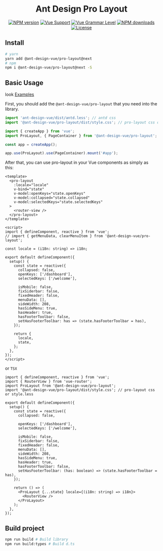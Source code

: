<h1 align="center">
Ant Design Pro Layout
</h1>

<div align="center">

[![NPM version](https://img.shields.io/npm/v/@ant-design-vue/pro-layout/next?style=flat)](https://npmjs.org/package/@ant-design-vue/pro-layout) [![Vue Support](https://img.shields.io/badge/support-Vue3-green?style=flat)](./package.json) [![Vue Grammar Level](https://img.shields.io/badge/full-Composition%20API-blue?style=flat)](https://v3.vuejs.org/guide/composition-api-introduction.html) [![NPM downloads](http://img.shields.io/npm/dm/@ant-design-vue/pro-layout.svg?style=flat)](https://npmjs.org/package/@ant-design-vue/pro-layout) [![License](https://img.shields.io/github/license/vueComponent/pro-layout)](./LICENSE)

</div>

## Install

```bash
# yarn
yarn add @ant-design-vue/pro-layout@next
# npm
npm i @ant-design-vue/pro-layout@next -S
```

## Basic Usage

look [Examples](./examples/)

First, you should add the `@ant-design-vue/pro-layout` that you need into the library.

```js
import 'ant-design-vue/dist/antd.less'; // antd css
import '@ant-design-vue/pro-layout/dist/style.css'; // pro-layout css or style.less

import { createApp } from 'vue';
import ProLayout, { PageContainer } from '@ant-design-vue/pro-layout';

const app = createApp();

app.use(ProLayout).use(PageContainer).mount('#app');
```

After that, you can use pro-layout in your Vue components as simply as this:

```vue
<template>
  <pro-layout
    :locale="locale"
    v-bind="state"
    v-model:openKeys="state.openKeys"
    v-model:collapsed="state.collapsed"
    v-model:selectedKeys="state.selectedKeys"
  >
    <router-view />
  </pro-layout>
</template>

<script>
import { defineComponent, reactive } from 'vue';
// import { getMenuData, clearMenuItem } from '@ant-design-vue/pro-layout';

const locale = (i18n: string) => i18n;

export default defineComponent({
  setup() {
    const state = reactive({
      collapsed: false,
      openKeys: ['/dashboard'],
      selectedKeys: ['/welcome'],

      isMobile: false,
      fixSiderbar: false,
      fixedHeader: false,
      menuData: [],
      sideWidth: 208,
      hasSideMenu: true,
      hasHeader: true,
      hasFooterToolbar: false,
      setHasFooterToolbar: has => (state.hasFooterToolbar = has),
    });

    return {
      locale,
      state,
    };
  },
});
</script>
```

or `TSX`

```tsx
import { defineComponent, reactive } from 'vue';
import { RouterView } from 'vue-router';
import ProLayout from '@ant-design-vue/pro-layout';
import '@ant-design-vue/pro-layout/dist/style.css'; // pro-layout css or style.less

export default defineComponent({
  setup() {
    const state = reactive({
      collapsed: false,

      openKeys: ['/dashboard'],
      selectedKeys: ['/welcome'],

      isMobile: false,
      fixSiderbar: false,
      fixedHeader: false,
      menuData: [],
      sideWidth: 208,
      hasSideMenu: true,
      hasHeader: true,
      hasFooterToolbar: false,
      setHasFooterToolbar: (has: boolean) => (state.hasFooterToolbar = has),
    });

    return () => (
      <ProLayout {...state} locale={(i18n: string) => i18n}>
        <RouterView />
      </ProLayout>
    );
  },
});
```

## Build project

```bash
npm run build # Build library
npm run build:types # Build d.ts
```
